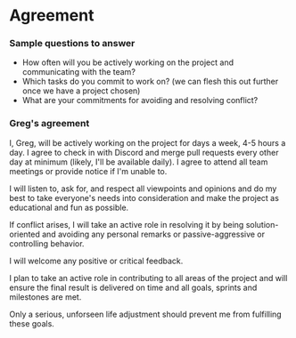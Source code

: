 # Agreement

### Sample questions to answer

- How often will you be actively working on the project and communicating with the team?
- Which tasks do you commit to work on? (we can flesh this out further once we have a project chosen)
- What are your commitments for avoiding and resolving conflict?

### Greg's agreement

I, Greg, will be actively working on the project for days a week, 4-5 hours a day. I agree to check in with Discord and merge pull requests every other day at minimum (likely, I'll be available daily). I agree to attend all team meetings or provide notice if I'm unable to.

I will listen to, ask for, and respect all viewpoints and opinions and do my best to take everyone's needs into consideration and make the project as educational and fun as possible.

If conflict arises, I will take an active role in resolving it by being solution-oriented and avoiding any personal remarks or passive-aggressive or controlling behavior.

I will welcome any positive or critical feedback.

I plan to take an active role in contributing to all areas of the project and will ensure the final result is delivered on time and all goals, sprints and milestones are met.

Only a serious, unforseen life adjustment should prevent me from fulfilling these goals.

